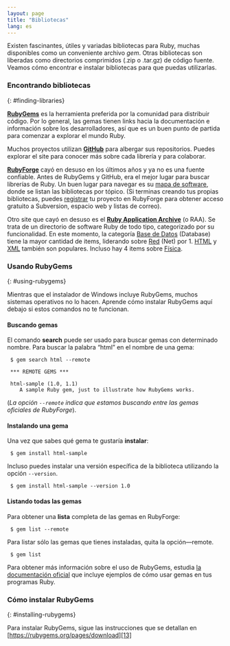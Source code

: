 ```yaml
---
layout: page
title: "Bibliotecas"
lang: es
---
```


Existen fascinantes, útiles y variadas bibliotecas para Ruby, muchas
disponibles como un conveniente archivo *gem*. Otras bibliotecas son
liberadas como directorios comprimidos (.zip o .tar.gz) de código
fuente. Veamos cómo encontrar e instalar bibliotecas para que puedas
utilizarlas.

### Encontrando bibliotecas
{: #finding-libraries}

[**RubyGems**][1] es la herramienta preferida por la comunidad para
distribuir código. Por lo general, las gemas tienen links hacia la
documentación e información sobre los desarrolladores, así que es un
buen punto de partida para comenzar a explorar el mundo Ruby.

Muchos proyectos utilizan [**GitHub**][2] para albergar sus
repositorios. Puedes explorar el site para conocer más sobre cada
librería y para colaborar.

[**RubyForge**][3] cayó en desuso en los últimos años y ya no es una
fuente confiable. Antes de RubyGems y GitHub, era el mejor lugar para
buscar librerías de Ruby. Un buen lugar para navegar es su [mapa de
software][4], donde se listan las bibliotecas por tópico. (Si terminas
creando tus propias bibliotecas, puedes [registrar][5] tu proyecto en
RubyForge para obtener acceso gratuito a Subversion, espacio web y
listas de correo).

Otro site que cayó en desuso es el [**Ruby Application Archive**][6] (o
RAA). Se trata de un directorio de software Ruby de todo tipo,
categorizado por su funcionalidad. En este momento, la categoría [Base
de Datos][7] (Database) tiene la mayor cantidad de items, liderando
sobre [Red][8] (Net) por 1. [HTML][9] y [XML][10] también son populares.
Incluso hay 4 items sobre [Física][11].

### Usando RubyGems
{: #using-rubygems}

Mientras que el instalador de Windows incluye RubyGems, muchos sistemas
operativos no lo hacen. Aprende cómo instalar RubyGems aquí debajo si
estos comandos no te funcionan.

#### Buscando gemas

El comando **search** puede ser usado para buscar gemas con determinado
nombre. Para buscar la palabra “html” en el nombre de una gema:


     $ gem search html --remote

     *** REMOTE GEMS ***

     html-sample (1.0, 1.1)
        A sample Ruby gem, just to illustrate how RubyGems works.

(*La opción `--remote` indica que estamos buscando entre las gemas
oficiales de RubyForge*).

#### Instalando una gema

Una vez que sabes qué gema te gustaría **instalar**\:


     $ gem install html-sample

Incluso puedes instalar una versión específica de la biblioteca
utilizando la opción `--version`.


     $ gem install html-sample --version 1.0

#### Listando todas las gemas

Para obtener una **lista** completa de las gemas en RubyForge:


     $ gem list --remote

Para listar sólo las gemas que tienes instaladas, quita la
opción—remote.


     $ gem list

Para obtener más información sobre el uso de RubyGems, estudia [la
documentación oficial][12] que incluye ejemplos de cómo usar gemas en
tus programas Ruby.

### Cómo instalar RubyGems
{: #installing-rubygems}

Para instalar RubyGems, sigue las instrucciones que se detallan en
[https://rubygems.org/pages/download][13]



[1]: https://rubygems.org/ 
[2]: https://github.com/ 
[3]: http://rubyforge.org/ 
[4]: http://rubyforge.org/softwaremap/trove_list.php 
[5]: http://rubyforge.org/register/ 
[6]: http://raa.ruby-lang.org/ 
[7]: http://raa.ruby-lang.org/cat.rhtml?category_major=Library;category_minor=Database 
[8]: http://raa.ruby-lang.org/cat.rhtml?category_major=Library;category_minor=Net 
[9]: http://raa.ruby-lang.org/cat.rhtml?category_major=Library;category_minor=HTML 
[10]: http://raa.ruby-lang.org/cat.rhtml?category_major=Library;category_minor=XML 
[11]: http://raa.ruby-lang.org/cat.rhtml?category_major=Library;category_minor=Physics 
[12]: http://docs.rubygems.org/ 
[13]: https://rubygems.org/pages/download 
